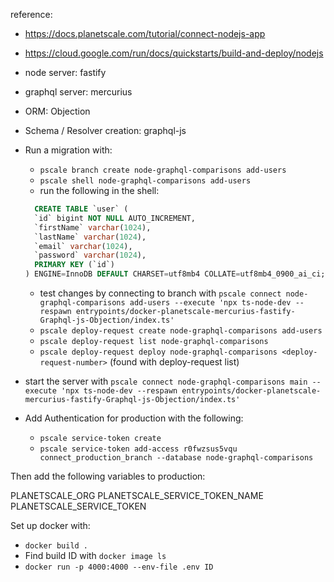 reference:
 - https://docs.planetscale.com/tutorial/connect-nodejs-app
 - https://cloud.google.com/run/docs/quickstarts/build-and-deploy/nodejs

- node server: fastify
- graphql server: mercurius
- ORM: Objection
- Schema / Resolver creation: graphql-js


- Run a migration with:
  - `pscale branch create node-graphql-comparisons add-users`
  - `pscale shell node-graphql-comparisons add-users`
  - run the following in the shell:
  ```sql
    CREATE TABLE `user` (
    `id` bigint NOT NULL AUTO_INCREMENT,
    `firstName` varchar(1024),
    `lastName` varchar(1024),
    `email` varchar(1024),
    `password` varchar(1024),
    PRIMARY KEY (`id`)
  ) ENGINE=InnoDB DEFAULT CHARSET=utf8mb4 COLLATE=utf8mb4_0900_ai_ci;
  ```
  - test changes by connecting to branch with `pscale connect node-graphql-comparisons add-users --execute 'npx ts-node-dev --respawn entrypoints/docker-planetscale-mercurius-fastify-Graphql-js-Objection/index.ts'`
  - `pscale deploy-request create node-graphql-comparisons add-users`
  - `pscale deploy-request list node-graphql-comparisons`
  - `pscale deploy-request deploy node-graphql-comparisons <deploy-request-number>` (found with deploy-request list)

- start the server with `pscale connect node-graphql-comparisons main --execute 'npx ts-node-dev --respawn entrypoints/docker-planetscale-mercurius-fastify-Graphql-js-Objection/index.ts'`

- Add Authentication for production with the following:
  - `pscale service-token create`
  - `pscale service-token add-access r0fwzsus5vqu connect_production_branch --database node-graphql-comparisons`

Then add the following variables to production:

PLANETSCALE_ORG
PLANETSCALE_SERVICE_TOKEN_NAME
PLANETSCALE_SERVICE_TOKEN

Set up docker with:
 - `docker build .`
 - Find build ID with `docker image ls`
 - `docker run -p 4000:4000 --env-file .env ID`
